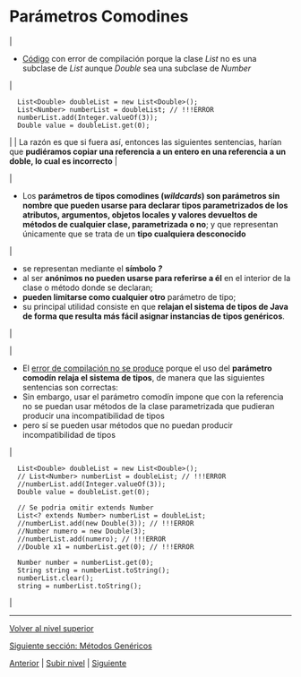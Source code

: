 # Parámetros Comodines






| 
* [Código](https://github.com/USantaTecla-tech-java/src/tree/main/src/main/java/es/usantatecla/aX_listas/a5_parametrized) con error de compilación porque la clase *List<Double>* no es una subclase de *List<Number>* aunque *Double* sea una subclase de *Number*


 | 


```
  List<Double> doubleList = new List<Double>();
  List<Number> numberList = doubleList; // !!!ERROR
  numberList.add(Integer.valueOf(3));
  Double value = doubleList.get(0);
```


 |
| 
La razón es que si fuera así, entonces las siguientes sentencias, harían que **pudiéramos copiar una referencia a un entero en una referencia a un doble, lo cual es incorrecto**
 |







| 
* Los **parámetros de tipos comodines (*wildcards*) son parámetros sin nombre que pueden usarse para declarar tipos parametrizados de los atributos, argumentos, objetos locales y valores devueltos de métodos de cualquier clase, parametrizada o no**; y que representan únicamente que se trata de un **tipo cualquiera desconocido**


 | 
* se representan mediante el **símbolo *?***
* al ser **anónimos no pueden usarse para referirse a él** en el interior de la clase o método donde se declaran;
* **pueden limitarse como cualquier otro** parámetro de tipo;
* su principal utilidad consiste en que **relajan el sistema de tipos de Java de forma que resulta más fácil asignar instancias de tipos genéricos**.


 |







| 
* El [error de compilación no se produce](https://github.com/USantaTecla-tech-java/src/tree/main/src/main/java/es/usantatecla/aX_listas/a5_parametrized2) porque el uso del **parámetro comodín relaja el sistema de tipos**, de manera que las siguientes sentencias son correctas:
* Sin embargo, usar el parámetro comodín impone que con la referencia no se puedan usar métodos de la clase parametrizada que pudieran producir una incompatibilidad de tipos
* pero sí se pueden usar métodos que no puedan producir incompatibilidad de tipos


 | 


```
  List<Double> doubleList = new List<Double>();
  // List<Number> numberList = doubleList; // !!!ERROR
  //numberList.add(Integer.valueOf(3));
  Double value = doubleList.get(0);

  // Se podria omitir extends Number
  List<? extends Number> numberList = doubleList;
  //numberList.add(new Double(3)); // !!!ERROR
  //Number numero = new Double(3);
  //numberList.add(numero); // !!!ERROR
  //Double x1 = numberList.get(0); // !!!ERROR

  Number number = numberList.get(0);
  String string = numberList.toString();
  numberList.clear();
  string = numberList.toString();
```


 |


---

[Volver al nivel superior](../README.md)

[Siguiente sección: Métodos Genéricos](../u4genericMethods/README.md)


[Anterior](../u2boundedTypeParameters/README.md) | [Subir nivel](../README.md) | [Siguiente](../u4genericMethods/README.md)
